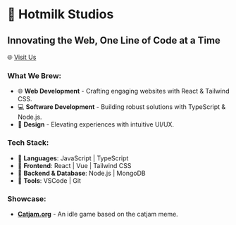 # 🥛 Hotmilk Studios

## Innovating the Web, One Line of Code at a Time

🌐 [Visit Us](https://hotmilk.studio)

### What We Brew:
- 🌐 **Web Development** - Crafting engaging websites with React & Tailwind CSS.
- 💻 **Software Development** - Building robust solutions with TypeScript & Node.js.
- 🎨 **Design** - Elevating experiences with intuitive UI/UX.

### Tech Stack:
- 📜 **Languages**: JavaScript | TypeScript
- 🎨 **Frontend**: React | Vue | Tailwind CSS
- 💾 **Backend & Database**: Node.js | MongoDB
- 🔧 **Tools**: VSCode | Git

### Showcase:
- **[Catjam.org](https://catjam.org)** - An idle game based on the catjam meme.
